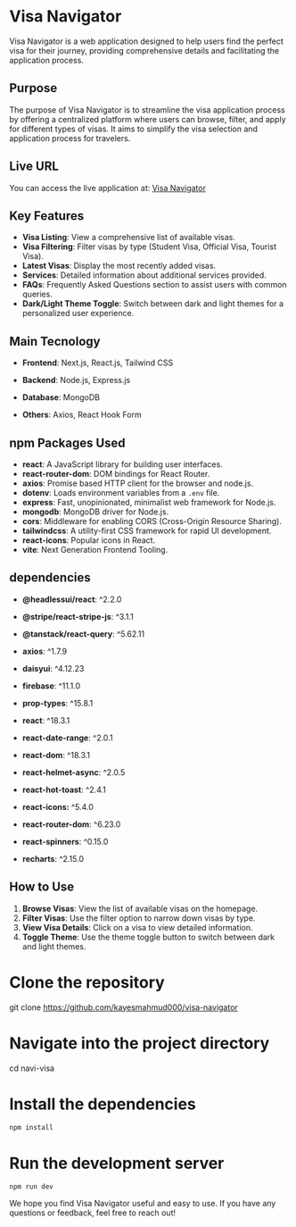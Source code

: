 # Visa Navigator

Visa Navigator is a web application designed to help users find the perfect visa for their journey, providing comprehensive details and facilitating the application process.

## Purpose

The purpose of Visa Navigator is to streamline the visa application process by offering a centralized platform where users can browse, filter, and apply for different types of visas. It aims to simplify the visa selection and application process for travelers.

## Live URL

You can access the live application at: [Visa Navigator](https://navi-visa.web.app/)

## Key Features

- **Visa Listing**: View a comprehensive list of available visas.
- **Visa Filtering**: Filter visas by type (Student Visa, Official Visa, Tourist Visa).
- **Latest Visas**: Display the most recently added visas.
- **Services**: Detailed information about additional services provided.
- **FAQs**: Frequently Asked Questions section to assist users with common queries.
- **Dark/Light Theme Toggle**: Switch between dark and light themes for a personalized user experience.

## Main Tecnology
- **Frontend**: Next.js, React.js, Tailwind CSS

- **Backend**: Node.js, Express.js

- **Database**: MongoDB

- **Others**: Axios, React Hook Form

## npm Packages Used

- **react**: A JavaScript library for building user interfaces.
- **react-router-dom**: DOM bindings for React Router.
- **axios**: Promise based HTTP client for the browser and node.js.
- **dotenv**: Loads environment variables from a `.env` file.
- **express**: Fast, unopinionated, minimalist web framework for Node.js.
- **mongodb**: MongoDB driver for Node.js.
- **cors**: Middleware for enabling CORS (Cross-Origin Resource Sharing).
- **tailwindcss**: A utility-first CSS framework for rapid UI development.
- **react-icons**: Popular icons in React.
- **vite**: Next Generation Frontend Tooling.

## dependencies

- **@headlessui/react**: ^2.2.0

- **@stripe/react-stripe-js**: ^3.1.1

- **@tanstack/react-query**: ^5.62.11

- **axios**: ^1.7.9

- **daisyui**: ^4.12.23

- **firebase**: ^11.1.0

- **prop-types**: ^15.8.1

- **react**: ^18.3.1

- **react-date-range**: ^2.0.1

- **react-dom**: ^18.3.1

- **react-helmet-async**: ^2.0.5

- **react-hot-toast**: ^2.4.1

- **react-icons:** ^5.4.0

- **react-router-dom**: ^6.23.0

- **react-spinners**: ^0.15.0

- **recharts**: ^2.15.0

## How to Use

1. **Browse Visas**: View the list of available visas on the homepage.
2. **Filter Visas**: Use the filter option to narrow down visas by type.
3. **View Visa Details**: Click on a visa to view detailed information.
4. **Toggle Theme**: Use the theme toggle button to switch between dark and light themes.


# Clone the repository
git clone https://github.com/kayesmahmud000/visa-navigator

# Navigate into the project directory
cd navi-visa

# Install the dependencies
`npm install`

# Run the development server
`npm run dev`


We hope you find Visa Navigator useful and easy to use. If you have any questions or feedback, feel free to reach out!
